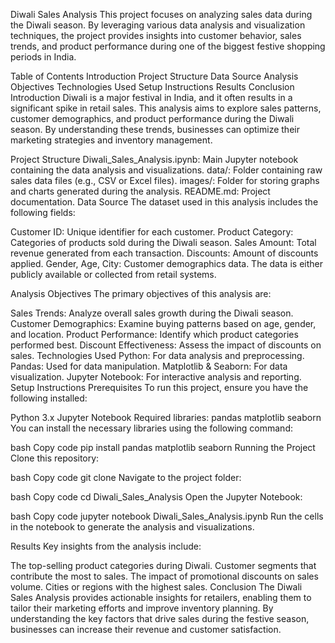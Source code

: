Diwali Sales Analysis
This project focuses on analyzing sales data during the Diwali season. By leveraging various data analysis and visualization techniques, the project provides insights into customer behavior, sales trends, and product performance during one of the biggest festive shopping periods in India.

Table of Contents
Introduction
Project Structure
Data Source
Analysis Objectives
Technologies Used
Setup Instructions
Results
Conclusion
Introduction
Diwali is a major festival in India, and it often results in a significant spike in retail sales. This analysis aims to explore sales patterns, customer demographics, and product performance during the Diwali season. By understanding these trends, businesses can optimize their marketing strategies and inventory management.

Project Structure
Diwali_Sales_Analysis.ipynb: Main Jupyter notebook containing the data analysis and visualizations.
data/: Folder containing raw sales data files (e.g., CSV or Excel files).
images/: Folder for storing graphs and charts generated during the analysis.
README.md: Project documentation.
Data Source
The dataset used in this analysis includes the following fields:

Customer ID: Unique identifier for each customer.
Product Category: Categories of products sold during the Diwali season.
Sales Amount: Total revenue generated from each transaction.
Discounts: Amount of discounts applied.
Gender, Age, City: Customer demographics data.
The data is either publicly available or collected from retail systems.

Analysis Objectives
The primary objectives of this analysis are:

Sales Trends: Analyze overall sales growth during the Diwali season.
Customer Demographics: Examine buying patterns based on age, gender, and location.
Product Performance: Identify which product categories performed best.
Discount Effectiveness: Assess the impact of discounts on sales.
Technologies Used
Python: For data analysis and preprocessing.
Pandas: Used for data manipulation.
Matplotlib & Seaborn: For data visualization.
Jupyter Notebook: For interactive analysis and reporting.
Setup Instructions
Prerequisites
To run this project, ensure you have the following installed:

Python 3.x
Jupyter Notebook
Required libraries:
pandas
matplotlib
seaborn
You can install the necessary libraries using the following command:

bash
Copy code
pip install pandas matplotlib seaborn
Running the Project
Clone this repository:

bash
Copy code
git clone <repository-url>
Navigate to the project folder:

bash
Copy code
cd Diwali_Sales_Analysis
Open the Jupyter Notebook:

bash
Copy code
jupyter notebook Diwali_Sales_Analysis.ipynb
Run the cells in the notebook to generate the analysis and visualizations.

Results
Key insights from the analysis include:

The top-selling product categories during Diwali.
Customer segments that contribute the most to sales.
The impact of promotional discounts on sales volume.
Cities or regions with the highest sales.
Conclusion
The Diwali Sales Analysis provides actionable insights for retailers, enabling them to tailor their marketing efforts and improve inventory planning. By understanding the key factors that drive sales during the festive season, businesses can increase their revenue and customer satisfaction.
